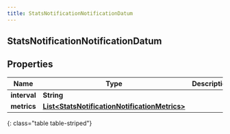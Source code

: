 ```yaml
---
title: StatsNotificationNotificationDatum
---
```

## StatsNotificationNotificationDatum


## Properties

| Name | Type | Description | Notes |
| ------------ | ------------- | ------------- | ------------- |
| **interval** | **String** |  |  [optional] |
| **metrics** | [**List&lt;StatsNotificationNotificationMetrics&gt;**](StatsNotificationNotificationMetrics.html) |  |  [optional] |
{: class="table table-striped"}



